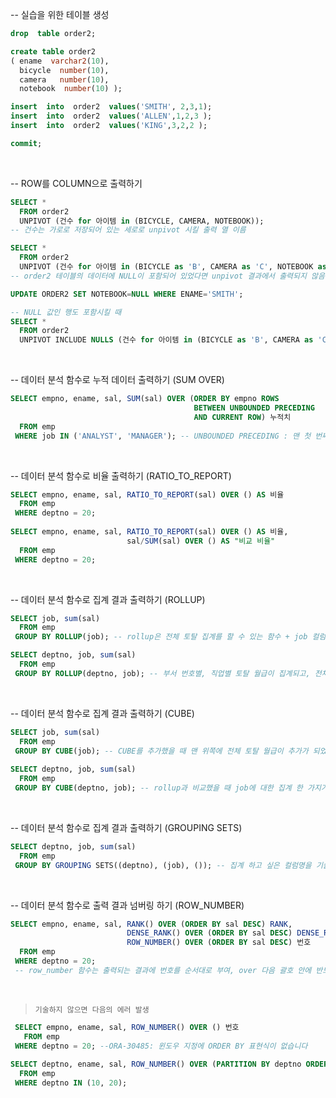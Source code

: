 -- 실습을 위한 테이블 생성
```sql
drop  table order2;

create table order2
( ename  varchar2(10),
  bicycle  number(10),
  camera   number(10),
  notebook  number(10) );

insert  into  order2  values('SMITH', 2,3,1);
insert  into  order2  values('ALLEN',1,2,3 );
insert  into  order2  values('KING',3,2,2 );

commit;
```

<br>

-- ROW를 COLUMN으로 출력하기
```sql 
SELECT * 
  FROM order2 
  UNPIVOT (건수 for 아이템 in (BICYCLE, CAMERA, NOTEBOOK));
-- 건수는 가로로 저장되어 있는 세로로 unpivot 시킬 출력 열 이름

SELECT * 
  FROM order2 
  UNPIVOT (건수 for 아이템 in (BICYCLE as 'B', CAMERA as 'C', NOTEBOOK as 'N'));
-- order2 테이블의 데이터에 NULL이 포함되어 있었다면 unpivot 결과에서 출력되지 않음

UPDATE ORDER2 SET NOTEBOOK=NULL WHERE ENAME='SMITH';

-- NULL 값인 행도 포함시킬 때
SELECT * 
  FROM order2 
  UNPIVOT INCLUDE NULLS (건수 for 아이템 in (BICYCLE as 'B', CAMERA as 'C', NOTEBOOK as 'N'));
```

<br>

-- 데이터 분석 함수로 누적 데이터 출력하기 (SUM OVER)
```sql 
SELECT empno, ename, sal, SUM(sal) OVER (ORDER BY empno ROWS 
                                         BETWEEN UNBOUNDED PRECEDING 
                                         AND CURRENT ROW) 누적치
  FROM emp
 WHERE job IN ('ANALYST', 'MANAGER'); -- UNBOUNDED PRECEDING : 맨 첫 번째 행, UNBOUNDED FOLLOWING : 맨 마지막 행, CURRENT ROW : 현재 행
```


<br>

-- 데이터 분석 함수로 비율 출력하기 (RATIO_TO_REPORT)
```sql 
SELECT empno, ename, sal, RATIO_TO_REPORT(sal) OVER () AS 비율 
  FROM emp 
 WHERE deptno = 20;
 
SELECT empno, ename, sal, RATIO_TO_REPORT(sal) OVER () AS 비율, 
                          sal/SUM(sal) OVER () AS "비교 비율"
  FROM emp 
 WHERE deptno = 20;
```

<br>

-- 데이터 분석 함수로 집계 결과 출력하기 (ROLLUP) 

```sql 
SELECT job, sum(sal) 
  FROM emp 
 GROUP BY ROLLUP(job); -- rollup은 전체 토탈 집계를 할 수 있는 함수 + job 컬럼의 데이터도 오름차순으로 정렬되어 출력

SELECT deptno, job, sum(sal) 
  FROM emp 
 GROUP BY ROLLUP(deptno, job); -- 부서 번호별, 직업별 토탈 월급이 집계되고, 전체 토탈 월급도 출력됨
```

<br>

-- 데이터 분석 함수로 집계 결과 출력하기 (CUBE) 
```sql 
SELECT job, sum(sal) 
  FROM emp 
 GROUP BY CUBE(job); -- CUBE를 추가했을 때 맨 위쪽에 전체 토탈 월급이 추가가 되었고 부서 번호도 오름차순으로 정렬이 되어 출력
 
SELECT deptno, job, sum(sal) 
  FROM emp 
 GROUP BY CUBE(deptno, job); -- rollup과 비교했을 때 job에 대한 집계 한 가지가 더 출력됨
```

<br>

-- 데이터 분석 함수로 집계 결과 출력하기 (GROUPING SETS)
```sql
SELECT deptno, job, sum(sal) 
  FROM emp 
 GROUP BY GROUPING SETS((deptno), (job), ()); -- 집계 하고 싶은 컬럼명을 기술하면, 기술한대로 결과 출력 / ()는 전체 집계
```

<br>

-- 데이터 분석 함수로 출력 결과 넘버링 하기 (ROW_NUMBER) 
```sql
SELECT empno, ename, sal, RANK() OVER (ORDER BY sal DESC) RANK,
                          DENSE_RANK() OVER (ORDER BY sal DESC) DENSE_RANK, 
                          ROW_NUMBER() OVER (ORDER BY sal DESC) 번호
  FROM emp 
 WHERE deptno = 20; 
 -- row_number 함수는 출력되는 결과에 번호를 순서대로 부여, over 다음 괄호 안에 반드시 order by절을 기술해야 함.
```
<br>

> `기술하지 않으면 다음의 에러 발생`

```sql
 SELECT empno, ename, sal, ROW_NUMBER() OVER () 번호
   FROM emp 
 WHERE deptno = 20; --ORA-30485: 윈도우 지정에 ORDER BY 표현식이 없습니다
 
SELECT deptno, ename, sal, ROW_NUMBER() OVER (PARTITION BY deptno ORDER BY sal DESC) 번호 
  FROM emp 
 WHERE deptno IN (10, 20);
```